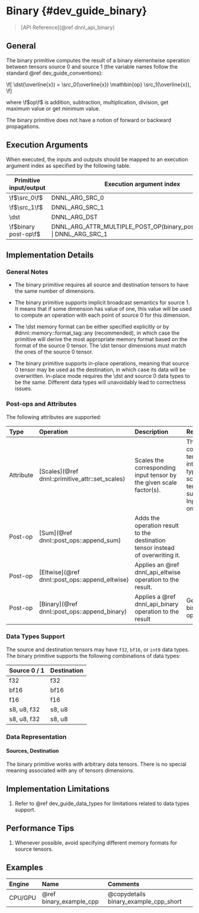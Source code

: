 Binary {#dev_guide_binary}
====================

>
> [API Reference](@ref dnnl_api_binary)
>

## General

The binary primitive computes the result of a binary elementwise operation
between tensors source 0 and source 1 (the variable names follow the standard
@ref dev_guide_conventions):

\f[
    \dst(\overline{x}) =
        \src_0(\overline{x}) \mathbin{op} \src_1(\overline{x}),
\f]

where \f$op\f$ is addition, subtraction, multiplication, division, get maximum 
value or get minimum value.

The binary primitive does not have a notion of forward or backward propagations.

## Execution Arguments

When executed, the inputs and outputs should be mapped to an execution
argument index as specified by the following table.

| Primitive input/output | Execution argument index                                                  |
| ---                    | ---                                                                       |
| \f$\src_0\f$           | DNNL_ARG_SRC_0                                                            |
| \f$\src_1\f$           | DNNL_ARG_SRC_1                                                            |
| \dst                   | DNNL_ARG_DST                                                              |
| \f$binary post-op\f$   | DNNL_ARG_ATTR_MULTIPLE_POST_OP(binary_post_op_position) \| DNNL_ARG_SRC_1 |

## Implementation Details

### General Notes

 * The binary primitive requires all source and destination tensors to have the
   same number of dimensions.

 * The binary primitive supports implicit broadcast semantics for source 1. It
   means that if some dimension has value of one, this value will be used to
   compute an operation with each point of source 0 for this dimension.

 * The \dst memory format can be either specified explicitly or by
   #dnnl::memory::format_tag::any (recommended), in which case the primitive
   will derive the most appropriate memory format based on the format of the
   source 0 tensor. The \dst tensor dimensions must match the ones of the
   source 0 tensor.

 * The binary primitive supports in-place operations, meaning that source 0
   tensor may be used as the destination, in which case its data will
   be overwritten. In-place mode requires the \dst and source 0 data types to be
   the same. Different data types will unavoidably lead to correctness issues.

### Post-ops and Attributes

The following attributes are supported:

| Type      | Operation                                       | Description                                                                    | Restrictions
| :--       | :--                                             | :--                                                                            | :--
| Attribute | [Scales](@ref dnnl::primitive_attr::set_scales) | Scales the corresponding input tensor by the given scale factor(s).            | The corresponding tensor has integer data type. Only one scale per tensor is supported. Input tensors only. |
| Post-op   | [Sum](@ref dnnl::post_ops::append_sum)          | Adds the operation result to the destination tensor instead of overwriting it. |                                                                                                             |
| Post-op   | [Eltwise](@ref dnnl::post_ops::append_eltwise)  | Applies an @ref dnnl_api_eltwise operation to the result.                      |                                                                                                             |
| Post-op   | [Binary](@ref dnnl::post_ops::append_binary)    | Applies a @ref dnnl_api_binary operation to the result                         | General binary post-op restrictions                                                                         |

### Data Types Support

The source and destination tensors may have `f32`, `bf16`, or `int8` data types.
The binary primitive supports the following combinations of data types:

| Source 0 / 1         | Destination
| :--                  | :--
| f32                  | f32
| bf16                 | bf16
| f16                  | f16
| s8, u8, f32          | s8, u8
| s8, u8, f32          | s8, u8

### Data Representation

#### Sources, Destination

The binary primitive works with arbitrary data tensors. There is no special
meaning associated with any of tensors dimensions.

## Implementation Limitations

1. Refer to @ref dev_guide_data_types for limitations related to data types
   support.

## Performance Tips

1. Whenever possible, avoid specifying different memory formats for source
   tensors.

## Examples

| Engine  | Name                    | Comments
| :--     | :--                     | :--
| CPU/GPU | @ref binary_example_cpp | @copydetails binary_example_cpp_short
